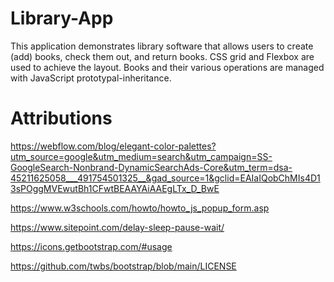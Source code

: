 # Library-App
This application demonstrates library software that allows users to create (add) books, check them out,
and return books. CSS grid and Flexbox are used to achieve the layout. Books and their various
operations are managed with JavaScript prototypal-inheritance.

# Attributions
https://webflow.com/blog/elegant-color-palettes?utm_source=google&utm_medium=search&utm_campaign=SS-GoogleSearch-Nonbrand-DynamicSearchAds-Core&utm_term=dsa-45211625058___491754501325__&gad_source=1&gclid=EAIaIQobChMIs4D13sPOggMVEwutBh1CFwtBEAAYAiAAEgLTx_D_BwE

https://www.w3schools.com/howto/howto_js_popup_form.asp

https://www.sitepoint.com/delay-sleep-pause-wait/

https://icons.getbootstrap.com/#usage

https://github.com/twbs/bootstrap/blob/main/LICENSE
